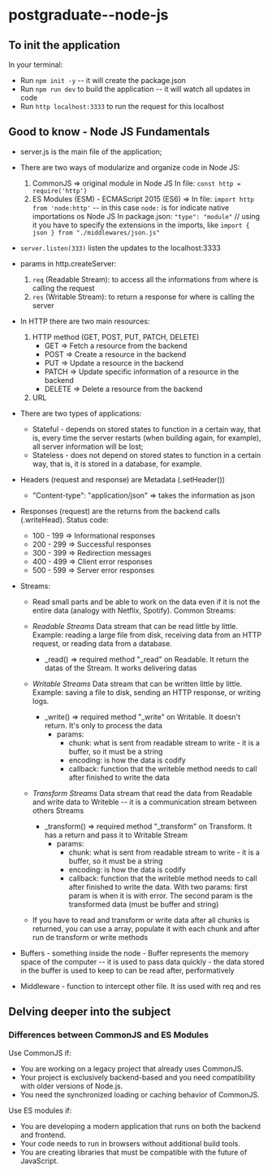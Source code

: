 # postgraduate--node-js

## To init the application
In your terminal:
- Run `npm init -y` -- it will create the package.json
- Run `npm run dev` to build the application -- it will watch all updates in code
- Run `http localhost:3333` to run the request for this localhost 


## Good to know - Node JS Fundamentals
- server.js is the main file of the application;

- There are two ways of modularize and organize code in Node JS:
    1) CommonJS => original module in Node JS 
    In file: `const http = require('http')`
    2) ES Modules (ESM) - ECMAScript 2015 (ES6) => 
    In file: `import http from 'node:http'` -- in this case `node:` is for indicate native importations os Node JS
    In package.json: `"type": "module"` // using it you have to specify the extensions in the imports, like `import { json } from "./middlewares/json.js"`

- `server.listen(333)` listen the updates to the localhost:3333

- params in http.createServer:
    1) `req` (Readable Stream): to access all the informations from where is calling the request
    2) `res` (Writable Stream): to return a response for where is calling the server


- In HTTP there are two main resources:
    1) HTTP method (GET, POST, PUT, PATCH, DELETE)
        - GET => Fetch a resource from the backend
        - POST => Create a resource in the backend
        - PUT => Update a resource in the backend
        - PATCH => Update specific information of a resource in the backend
        - DELETE => Delete a resource from the backend
    2) URL


- There are two types of applications:
    - Stateful - depends on stored states to function in a certain way, that is, every time the server restarts (when building again, for example), all server information will be lost;
    - Stateless - does not depend on stored states to function in a certain way, that is, it is stored in a database, for example.
    

- Headers (request and response) are Metadata (.setHeader())
    - "Content-type": "application/json" => takes the information as json   

- Responses (request) are the returns from the backend calls (.writeHead). Status code:
    - 100 - 199 => Informational responses
    - 200 - 299 => Successful responses
    - 300 - 399 => Redirection messages
    - 400 - 499 => Client error responses
    - 500 - 599 => Server error responses


- Streams:
    - Read small parts and be able to work on the data even if it is not the entire data (analogy with Netflix, Spotify). Common Streams:
    - *Readable Streams* 
    Data stream that can be read little by little. Example: reading a large file from disk, receiving data from an HTTP request, or reading data from a database.
        - _read() => required method "_read" on Readable. It return the datas of the Stream. It works delivering datas
    - *Writable Streams*
    Data stream that can be written little by little. Example: saving a file to disk, sending an HTTP response, or writing logs.
        - _write() => required method "_write" on Writable. It doesn't return. It's only to process the data
            - params:
                - chunk: what is sent from readable stream to write - it is a buffer, so it must be a string 
                - encoding: is how the data is codify
                - callback: function that the writeble method needs to call after finished to write the data

    - *Transform Streams*
    Data stream that read the data from Readable and write data to Writeble -- it is a communication stream between others Streams
        - _transform() => required method "_transform" on Transform. It has a return and pass it to Writable Stream
            - params:
                - chunk: what is sent from readable stream to write - it is a buffer, so it must be a string 
                - encoding: is how the data is codify
                - callback: function that the writeble method needs to call after finished to write the data. With two params: first param is when it is with error. The second param is the transformed data (must be buffer and string)
    - If you have to read and transform or write data after all chunks is returned, you can use a array, populate it with each chunk and after run de transform or write methods

- Buffers - something inside the node - Buffer represents the memory space of the computer -- it is used to pass data quickly - the data stored in the buffer is used to keep to can be read after, performatively

- Middleware - function to intercept other file. It iss used with req and res


## Delving deeper into the subject

### Differences between CommonJS and ES Modules

Use CommonJS if:
- You are working on a legacy project that already uses CommonJS.
- Your project is exclusively backend-based and you need compatibility with older versions of Node.js.
- You need the synchronized loading or caching behavior of CommonJS.

Use ES modules if:
- You are developing a modern application that runs on both the backend and frontend.
- Your code needs to run in browsers without additional build tools.
- You are creating libraries that must be compatible with the future of JavaScript.

